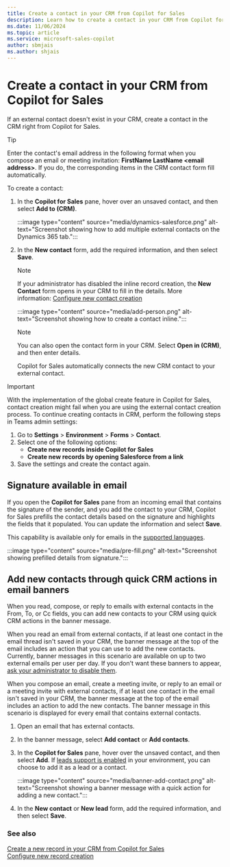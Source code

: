 ```yaml
---
title: Create a contact in your CRM from Copilot for Sales
description: Learn how to create a contact in your CRM from Copilot for Sales.
ms.date: 11/06/2024
ms.topic: article
ms.service: microsoft-sales-copilot
author: sbmjais
ms.author: shjais
---
```


# Create a contact in your CRM from Copilot for Sales

If an external contact doesn't exist in your CRM, create a contact in the CRM right from Copilot for Sales.

> [!TIP]
> Enter the contact's email address in the following format when you compose an email or meeting invitation: **FirstName LastName &lt;email address&gt;**. If you do, the corresponding items in the CRM contact form fill automatically.

To create a contact:

1. In the **Copilot for Sales** pane, hover over an unsaved contact, and then select **Add to (CRM)**.

   :::image type="content" source="media/dynamics-salesforce.png" alt-text="Screenshot showing how to add multiple external contacts on the Dynamics 365 tab.":::

1. In the **New contact** form, add the required information, and then select **Save**.

   > [!NOTE]
   > If your administrator has disabled the inline record creation, the **New Contact** form opens in your CRM to fill in the details. More information: [Configure new contact creation](customize-forms-and-fields.md#configure-new-record-creation)

   :::image type="content" source="media/add-person.png" alt-text="Screenshot showing how to create a contact inline.":::

   > [!NOTE]
   > You can also open the contact form in your CRM. Select **Open in (CRM)**, and then enter details.

    Copilot for Sales automatically connects the new CRM contact to your external contact.

> [!IMPORTANT]
>
> With the implementation of the global create feature in Copilot for Sales, contact creation might fail when you are using the external contact creation process. To continue creating contacts in CRM, perform the following steps in Teams admin settings:
>1. Go to **Settings** > **Environment** > **Forms** > **Contact**.  
>1. Select one of the following options:  
>      - **Create new records inside Copilot for Sales**  
>      - **Create new records by opening Salesforce from a link**  
>1. Save the settings and create the contact again.

## Signature available in email

If you open the **Copilot for Sales** pane from an incoming email that contains the signature of the sender, and you add the contact to your CRM, Copilot for Sales prefills the contact details based on the signature and highlights the fields that it populated. You can update the information and select **Save**.

This capability is available only for emails in the [supported languages](supported-languages.md#ai-in-copilot-for-sales).

:::image type="content" source="media/pre-fill.png" alt-text="Screenshot showing prefilled details from signature.":::

## Add new contacts through quick CRM actions in email banners

When you read, compose, or reply to emails with external contacts in the From, To, or Cc fields, you can add new contacts to your CRM using quick CRM actions in the banner message. 

When you read an email from external contacts, if at least one contact in the email thread isn't saved in your CRM, the banner message at the top of the email includes an action that you can use to add the new contacts. Currently, banner messages in this scenario are available on up to two external emails per user per day. If you don't want these banners to appear, [ask your administrator to disable them](m365-admin-setting.md).

When you compose an email, create a meeting invite, or reply to an email or a meeting invite with external contacts, if at least one contact in the email isn't saved in your CRM, the banner message at the top of the email includes an action to add the new contacts. The banner message in this scenario is displayed for every email that contains external contacts.

1. Open an email that has external contacts.
1. In the banner message, select **Add contact** or **Add contacts**.
1. In the **Copilot for Sales** pane, hover over the unsaved contact, and then select **Add**. If [leads support is enabled](customize-forms-and-fields.md#configure-leads-support-preview) in your environment, you can choose to add it as a lead or a contact.

    :::image type="content" source="media/banner-add-contact.png" alt-text="Screenshot showing a banner message with a quick action for adding a new contact.":::

1. In the **New contact** or **New lead** form, add the required information, and then select **Save**.


### See also

[Create a new record in your CRM from Copilot for Sales](create-new-record.md)<br>
[Configure new record creation](customize-forms-and-fields.md#configure-new-record-creation)
